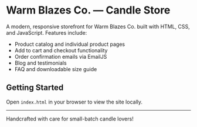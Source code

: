 # Warm Blazes Co. — Candle Store

A modern, responsive storefront for Warm Blazes Co. built with HTML, CSS, and JavaScript. Features include:

- Product catalog and individual product pages
- Add to cart and checkout functionality
- Order confirmation emails via EmailJS
- Blog and testimonials
- FAQ and downloadable size guide

## Getting Started
Open `index.html` in your browser to view the site locally.

---
Handcrafted with care for small-batch candle lovers!
